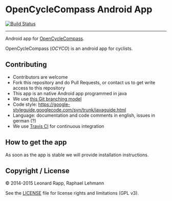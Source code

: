 # OpenCycleCompass Android App
[![Build Status](https://travis-ci.org/OpenCycleCompass/ocyco-app-android.svg?branch=develop)](https://travis-ci.org/OpenCycleCompass/ocyco-app-android)

- - - - -

Android app for [OpenCycleCompass](https://www.open-cycle-compass.de/).

OpenCycleCompass (*OCYCO*) is an android app for cyclists.


## Contributing

* Contributors are welcome
* Fork this repository and do Pull Requests, or contact us to get write access to this repository
* This app is an native Android app programmed in java
* We use [this Git branching model](http://nvie.com/posts/a-successful-git-branching-model/)
* Code style: https://google-styleguide.googlecode.com/svn/trunk/javaguide.html
* Language: documentation and code comments in english, issues in german (?)
* We use [Travis CI](https://travis-ci.org/) for continuous integration


## How to get the app

As soon as the app is stable we will provide installation instructions.


## Copyright / License

&copy; 2014-2015 Leonard Rapp, Raphael Lehmann

See the [LICENSE](LICENSE.txt) file for license rights and limitations (GPL v3).
